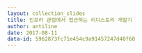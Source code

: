 ```yaml
---
layout: collection_slides
title: 인프라 관점에서 접근하는 리디스토리 개발기
author: antiline
date: 2017-08-11
data-id: 5962873fc71e454c9a91457247d40f60
---
```

